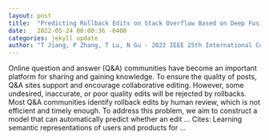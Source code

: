 ```yaml
---
layout: post
title:  "Predicting Rollback Edits on Stack Overflow Based on Deep Fusion of Metadata and Text"
date:   2022-05-24 00:00:36 -0400
categories: jekyll update
author: "T Jiang, P Zhang, T Lu, N Gu - 2022 IEEE 25th International Conference on Computer …, 2022"
---
```

Online question and answer (Q&A) communities have become an important platform for sharing and gaining knowledge. To ensure the quality of posts, Q&A sites support and encourage collaborative editing. However, some undesired, inaccurate, or poor quality edits will be rejected by rollbacks. Most Q&A communities identify rollback edits by human review, which is not efficient and timely enough. To address this problem, we aim to construct a model that can automatically predict whether an edit … Cites: ‪Learning semantic representations of users and products for …‬
